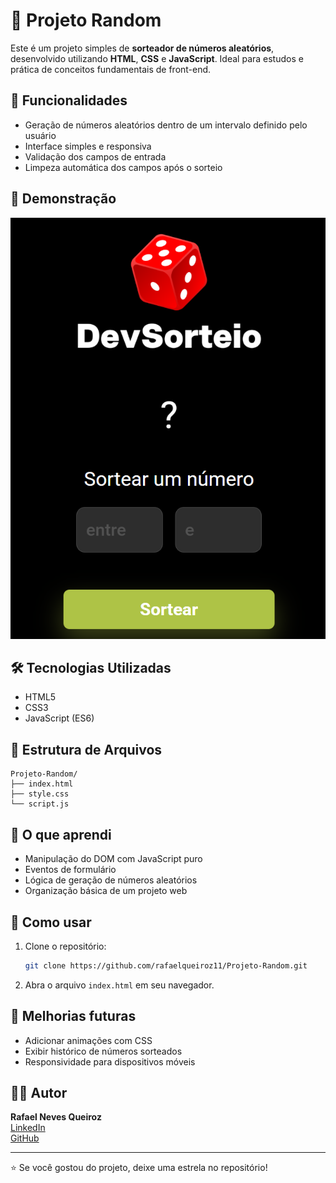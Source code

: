 # 🎲 Projeto Random

Este é um projeto simples de **sorteador de números aleatórios**, desenvolvido utilizando **HTML**, **CSS** e **JavaScript**. Ideal para estudos e prática de conceitos fundamentais de front-end.

## 🚀 Funcionalidades

- Geração de números aleatórios dentro de um intervalo definido pelo usuário
- Interface simples e responsiva
- Validação dos campos de entrada
- Limpeza automática dos campos após o sorteio

## 📸 Demonstração

![Screenshot do Projeto](./Sorteador.png) <!-- Coloque uma imagem do projeto ou use GitHub Pages para demonstrar -->

## 🛠️ Tecnologias Utilizadas

- HTML5
- CSS3
- JavaScript (ES6)

## 📁 Estrutura de Arquivos

```
Projeto-Random/
├── index.html
├── style.css
└── script.js
```

## 🧠 O que aprendi

- Manipulação do DOM com JavaScript puro
- Eventos de formulário
- Lógica de geração de números aleatórios
- Organização básica de um projeto web

## 📌 Como usar

1. Clone o repositório:
   ```bash
   git clone https://github.com/rafaelqueiroz11/Projeto-Random.git
   ```
2. Abra o arquivo `index.html` em seu navegador.

## 🧪 Melhorias futuras

- Adicionar animações com CSS
- Exibir histórico de números sorteados
- Responsividade para dispositivos móveis

## 🙋‍♂️ Autor

**Rafael Neves Queiroz**  
[LinkedIn](https://www.linkedin.com/in/rafael-neves-queiroz)  
[GitHub](https://github.com/rafaelqueiroz11)

---

⭐ Se você gostou do projeto, deixe uma estrela no repositório!
